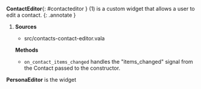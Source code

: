 **ContactEditor**{: #contacteditor } (1) is a custom widget that allows a user to edit a contact.
{: .annotate }

1.  **Sources**

    -   src/contacts-contact-editor.vala

    **Methods**

    -   `on_contact_items_changed` handles the "items_changed" signal from the Contact passed to the constructor.

**PersonaEditor** is the widget
